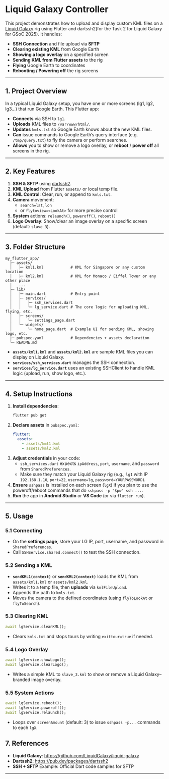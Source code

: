 # Liquid Galaxy Controller

This project demonstrates how to upload and display custom KML files on a [Liquid Galaxy](https://github.com/LiquidGalaxy/liquid-galaxy) rig using Flutter and dartssh2(for the Task 2 for Liquid Galaxy for GSoC 2025). It handles:
- **SSH Connection** and file upload via **SFTP**  
- **Clearing existing KML** from Google Earth  
- **Showing a logo overlay** on a specified screen  
- **Sending KML from Flutter assets** to the rig  
- **Flying** Google Earth to coordinates  
- **Rebooting / Powering off** the rig screens

---

## 1. Project Overview

In a typical Liquid Galaxy setup, you have one or more screens (lg1, lg2, lg3...) that run Google Earth. This Flutter app:

- **Connects** via SSH to `lg1`.
- **Uploads** KML files to `/var/www/html/`.
- **Updates** `kmls.txt` so Google Earth knows about the new KML files.
- **Can** issue commands to Google Earth’s query interface (e.g. `/tmp/query.txt`) to fly the camera or perform searches.
- **Allows** you to show or remove a logo overlay, or **reboot** / **power off** all screens in the rig.

---

## 2. Key Features

1. **SSH & SFTP** using [dartssh2](https://pub.dev/packages/dartssh2).
2. **KML Upload** from Flutter `assets/` or local temp file.
3. **KML Control**: Clear, run, or append to `kmls.txt`.
4. **Camera** movement: 
   - `search=lat,lon` 
   - or `flytoview=<LookAt>` for more precise control
5. **System** actions: `relaunch()`, `poweroff()`, `reboot()`
6. **Logo Overlay**: Show/clear an image overlay on a specific screen (default: `slave_3`).

---

## 3. Folder Structure

```
my_flutter_app/
  ├─ assets/
  │   ├─ kml1.kml            # KML for Singapore or any custom location
  │   ├─ kml2.kml            # KML for Monaco / Eiffel Tower or any other place
  │   ...
  ├─ lib/
  │   ├─ main.dart           # Entry point
  │   ├─ services/
  │   │   ├─ ssh_services.dart 
  │   │   └─ lg_service.dart # The core logic for uploading KML, flying, etc.
  │   ├─ screens/
  │   │   └─ settings_page.dart
  │   └─ widgets/
  │       └─ home_page.dart  # Example UI for sending KML, showing logo, etc.
  ├─ pubspec.yaml            # Dependencies + assets declaration
  └─ README.md
```

- **`assets/kml1.kml`** and **`assets/kml2.kml`** are sample KML files you can display on Liquid Galaxy.
- **`services/ssh_services.dart`** manages the SSH connection.
- **`services/lg_service.dart`** uses an existing SSHClient to handle KML logic (upload, run, show logo, etc.).

---

## 4. Setup Instructions

1. **Install dependencies**:
   ```bash
   flutter pub get
   ```
2. **Declare assets** in `pubspec.yaml`:
   ```yaml
   flutter:
     assets:
       - assets/kml1.kml
       - assets/kml2.kml
   ```
3. **Adjust credentials** in your code:
   - `ssh_services.dart` expects `ipAddress`, `port`, `username`, and `password` from `SharedPreferences`.
   - Make sure they match your Liquid Galaxy rig (e.g., `lg1` with IP `192.168.1.10`, `port=22`, `username=lg`, `password=YOURPASSWORD`).
4. **Ensure** `sshpass` is installed on each screen (`lgX`) if you plan to use the poweroff/reboot commands that do `sshpass -p "$pw" ssh ...`.
5. **Run** the app in **Android Studio** or **VS Code** (or via `flutter run`).

---

## 5. Usage

### 5.1 Connecting

- On the **settings page**, store your LG IP, port, username, and password in `SharedPreferences`.
- Call `SSHService.shared.connect()` to test the SSH connection.

### 5.2 Sending a KML

- **`sendKML1(context)`** or **`sendKML2(context)`** loads the KML from `assets/kml1.kml` or `assets/kml2.kml`.
- Writes it to a temp file, then **uploads** via `kmlFileUpload`.
- Appends the path to `kmls.txt`.
- Moves the camera to the defined coordinates (using `flyToLookAt` or `flyToSearch`).

### 5.3 Clearing KML

```dart
await lgService.cleanKML();
```
- Clears `kmls.txt` and stops tours by writing `exittour=true` if needed.

### 5.4 Logo Overlay

```dart
await lgService.showLogo();
await lgService.clearLogo();
```

- Writes a simple KML to `slave_3.kml` to show or remove a Liquid Galaxy–branded image overlay.

### 5.5 System Actions

```dart
await lgService.reboot();
await lgService.poweroff();
await lgService.relaunch();
```

- Loops over `screenAmount` (default: 3) to issue `sshpass -p...` commands to each `lgX`.



## 7. References

- **Liquid Galaxy**: <https://github.com/LiquidGalaxy/liquid-galaxy>  
- **Dartssh2**: <https://pub.dev/packages/dartssh2>  
- **SSH + SFTP** Example: Official Dart code samples for SFTP

---
